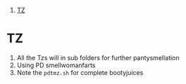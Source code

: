1. [TZ](#tz)

# TZ

1. All the Tzs will in sub folders for further pantysmellation
2. Using PD smellwomanfarts
3. Note the `pdtmz.sh` for complete bootyjuices
